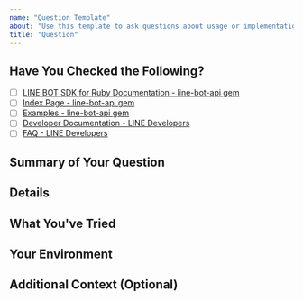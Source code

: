 ```yaml
---
name: "Question Template"
about: "Use this template to ask questions about usage or implementation of the line-bot-sdk-ruby."
title: "Question"
---
```


<!--
## Before Creating a Question Issue
- Please check the [developer documentation](https://developers.line.biz/en/docs/) and [FAQ](https://developers.line.biz/en/faq/messaging-api/) for answers to common questions.
- Make sure your question hasn't already been asked in other Issues or the documentation.

## This Is Not
- A bug report. If you think you've found a bug, please use the "Bug Report" template.
- A place to request new features. If you have a feature request, consider opening a "Feature Request" issue or PR.

## When Creating a Question
- Provide detailed information about your environment and context so we can better understand and answer your question.
- Let us know what you've tried so far (e.g. searching docs, existing issues, etc.).
-->

## Have You Checked the Following?
- [ ] [LINE BOT SDK for Ruby Documentation - line-bot-api gem](https://line.github.io/line-bot-sdk-ruby/)
- [ ] [Index Page - line-bot-api gem](https://line.github.io/line-bot-sdk-ruby/_index.html)
- [ ] [Examples - line-bot-api gem](https://github.com/line/line-bot-sdk-ruby/tree/master/examples/v2)
- [ ] [Developer Documentation - LINE Developers](https://developers.line.biz/en/docs/)
- [ ] [FAQ - LINE Developers](https://developers.line.biz/en/faq/messaging-api/)

## Summary of Your Question
<!-- Provide a clear and concise description of what you want to know. -->

## Details
<!-- Provide any code snippets, relevant logs, or background details that will help us understand your question better. -->

## What You've Tried
<!-- Let us know any steps you've already taken to answer your own question, 
     such as searching in documentation or checking existing issues. -->

## Your Environment
<!-- For example:
- Ruby version:
- line-bot-api gem version:
- OS (and version):
- Any other relevant environment details (e.g. Rails version, hosting service, etc.)
-->

## Additional Context (Optional)
<!-- Add any other context, possible considerations, or related links here. -->
